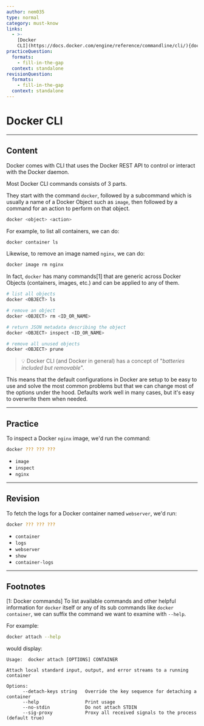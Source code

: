 ```yaml
---
author: nem035
type: normal
category: must-know
links:
  - >-
    [Docker
    CLI](https://docs.docker.com/engine/reference/commandline/cli/){documentation}
practiceQuestion:
  formats:
    - fill-in-the-gap
  context: standalone
revisionQuestion:
  formats:
    - fill-in-the-gap
  context: standalone
---
```


# Docker CLI

---

## Content

Docker comes with CLI that uses the Docker REST API to control or interact with the Docker daemon.

Most Docker CLI commands consists of 3 parts.

They start with the command `docker`, followed by a subcommand which is usually a name of a Docker Object such as `image`, then followed by a command for an action to perform on that object.

```bash
docker <object> <action>
```

For example, to list all containers, we can do:

```bash
docker container ls
```

Likewise, to remove an image named `nginx`, we can do:

```bash
docker image rm nginx
```

In fact, `docker` has many commands[1] that are generic across Docker Objects (containers, images, etc.) and can be applied to any of them.

```bash
# list all objects
docker <OBJECT> ls

# remove an object
docker <OBJECT> rm <ID_OR_NAME>

# return JSON metadata describing the object
docker <OBJECT> inspect <ID_OR_NAME>

# remove all unused objects
docker <OBJECT> prune
```

> 💡 Docker CLI (and Docker in general) has a concept of "_batteries included but removable_".

This means that the default configurations in Docker are setup to be easy to use and solve the most common problems but that we can change most of the options under the hood. Defaults work well in many cases, but it's easy to overwrite them when needed.

---

## Practice

To inspect a Docker `nginx` image, we'd run the command:

```bash
docker ??? ??? ???
```

- `image`
- `inspect`
- `nginx`

---

## Revision

To fetch the logs for a Docker container named `webserver`, we'd run:

```bash
docker ??? ??? ???
```

- `container`
- `logs`
- `webserver`
- `show`
- `container-logs`

---

## Footnotes

[1: Docker commands]
To list available commands and other helpful information for `docker` itself or any of its sub commands like `docker container`, we can suffix the command we want to examine with `--help`.

For example:

```bash
docker attach --help
```

would display:

```plain-text
Usage:  docker attach [OPTIONS] CONTAINER

Attach local standard input, output, and error streams to a running container

Options:
      --detach-keys string   Override the key sequence for detaching a container
      --help                 Print usage
      --no-stdin             Do not attach STDIN
      --sig-proxy            Proxy all received signals to the process (default true)
```
